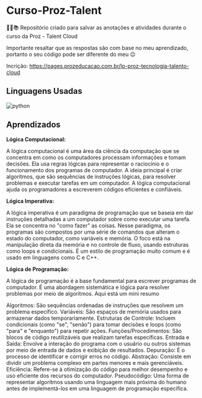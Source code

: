 # Curso-Proz-Talent

👩‍🏫📚 Repositório criado para salvar as anotações e atividades durante o curso da Proz - Talent Cloud

Importante resaltar que as respostas são com base no meu aprendizado, portanto o seu código pode ser diferente do meu 😉

Incrição: https://pages.prozeducacao.com.br/lp-proz-tecnologia-talento-cloud

## Linguagens Usadas
![python](https://img.shields.io/badge/python-000?style=for-the-badge&logo=python)

## Aprendizados

**Lógica Computacional:**

A lógica computacional é uma área da ciência da computação que se concentra em como os computadores processam informações e tomam decisões. Ela usa regras lógicas para representar o raciocínio e o funcionamento dos programas de computador. A ideia principal é criar algoritmos, que são sequências de instruções lógicas, para resolver problemas e executar tarefas em um computador. A lógica computacional ajuda os programadores a escreverem códigos eficientes e confiáveis.

**Lógica Imperativa:**

A lógica imperativa é um paradigma de programação que se baseia em dar instruções detalhadas a um computador sobre como executar uma tarefa. Ela se concentra no "como fazer" as coisas. Nesse paradigma, os programas são compostos por uma série de comandos que alteram o estado do computador, como variáveis e memória. O foco está na manipulação direta da memória e no controle de fluxo, usando estruturas como loops e condicionais. É um estilo de programação muito comum e é usado em linguagens como C e C++.

**Lógica de Programação:**

A lógica de programação é a base fundamental para escrever programas de computador. É uma abordagem sistemática e lógica para resolver problemas por meio de algoritmos. Aqui está um mini resumo

Algoritmos: São sequências ordenadas de instruções que resolvem um problema específico.
Variáveis: São espaços de memória usados para armazenar dados temporariamente.
Estruturas de Controle: Incluem condicionais (como "se", "senão") para tomar decisões e loops (como "para" e "enquanto") para repetir ações.
Funções/Procedimentos: São blocos de código reutilizáveis que realizam tarefas específicas.
Entrada e Saída: Envolve a interação do programa com o usuário ou outros sistemas por meio de entrada de dados e exibição de resultados.
Depuração: É o processo de identificar e corrigir erros no código.
Abstração: Consiste em dividir um problema complexo em partes menores e mais gerenciáveis.
Eficiência: Refere-se à otimização do código para melhor desempenho e uso eficiente dos recursos do computador.
Pseudocódigo: Uma forma de representar algoritmos usando uma linguagem mais próxima do humano antes de implementá-los em uma linguagem de programação específica.


